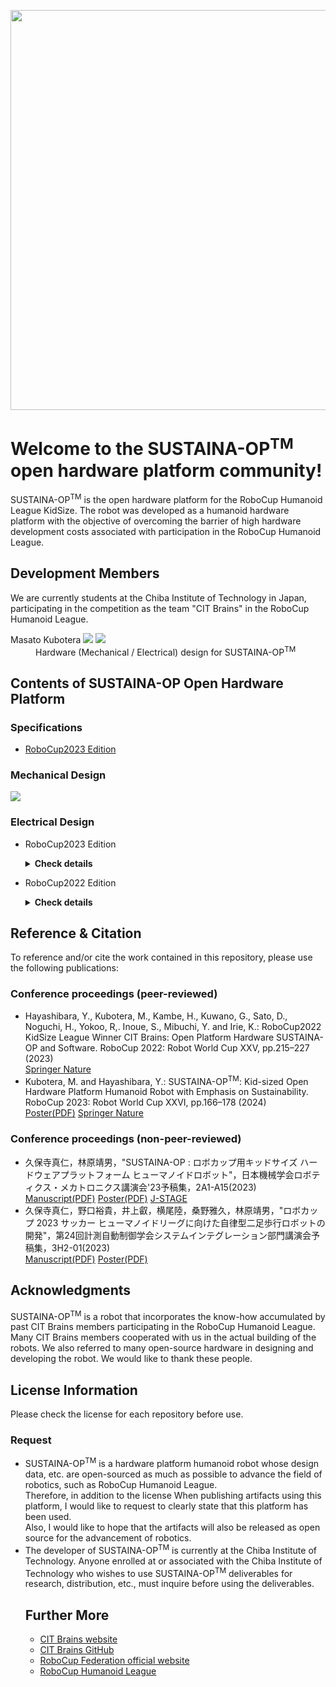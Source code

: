 <!DOCTYPE html>
<html>
<head>
  <meta charset="UTF-8">
  <meta name="author" content="Masato Kubotera">
  <meta name="description" content="">
</head>
<body>
  <p align="center">
    <image src="https://github.com/SUSTAINA-OP/.github/assets/53966390/7b5091e7-2190-424d-ae3a-13d850ef4622" width="640px" align="center">
  </P>
  <h1>
    Welcome to the SUSTAINA-OP<sup>TM</sup> open hardware platform community!
  </h1>
  <p>
    SUSTAINA-OP<sup>TM</sup> is the open hardware platform for the RoboCup Humanoid League KidSize. The robot was developed as a humanoid hardware platform with the objective of overcoming the barrier of high hardware development costs associated with participation in the RoboCup Humanoid League.
  </P>
  <h2>
    Development Members
  </h2>
  <p>
    We are currently students at the Chiba Institute of Technology in Japan, participating in the competition as the team "CIT Brains" in the RoboCup Humanoid League.
    <dl>
        <dt>
            Masato Kubotera
            <a href="https://github.com/MasatoKubotera"><img src="https://img.shields.io/github/followers/MasatoKubotera?label=&style=social"></a>
            <a href="https://twitter.com/CreateRoboCup"><img src="https://img.shields.io/twitter/follow/CreateRoboCup?label=&style=social"></a>
        </dt>
        <dd>
            Hardware (Mechanical / Electrical) design for SUSTAINA-OP<sup>TM</sup>
        </dd>
    </dl>
  </P>
  <h2>
    Contents of SUSTAINA-OP Open Hardware Platform
  </h2>
  <h3>
    Specifications
  </h3>
  <p>
    <ul>
      <li><a href="https://github.com/SUSTAINA-OP/.github/blob/main/profile/spec_robocup2023_ed.md">RoboCup2023 Edition</a></li>
    </ul>
  </p>
  <h3>
    Mechanical Design
  </h3>
  <p>
    <a href="https://github.com/SUSTAINA-OP/SUSTAINA-OP">
      <img align="center" src="https://github-readme-stats-git-masterrstaa-rickstaa.vercel.app/api/pin/?username=SUSTAINA-OP&repo=SUSTAINA-OP" />
    </a>
  </p>
  <h3>
    Electrical Design
  </h3>      
    <ul>
      <li>RoboCup2023 Edition</li>
        <p>
        <details close>      
        <summary><b>Check details</b></summary>
          <a href="https://github.com/SUSTAINA-OP/USB-to-Quad-RS-485-Conv-Module">
            <img align="center" src="https://github-readme-stats-git-masterrstaa-rickstaa.vercel.app/api/pin/?username=SUSTAINA-OP&repo=USB-to-Quad-RS-485-Conv-Module" />
          </a>  
          <a href="https://github.com/SUSTAINA-OP/Power-Monitor-Module">
            <img align="center" src="https://github-readme-stats-git-masterrstaa-rickstaa.vercel.app/api/pin/?username=SUSTAINA-OP&repo=Power-Monitor-Module" />
          </a>
          <a href="https://github.com/SUSTAINA-OP/USB-HID-Control-Switches-Module">
            <img align="center" src="https://github-readme-stats-git-masterrstaa-rickstaa.vercel.app/api/pin/?username=SUSTAINA-OP&repo=USB-HID-Control-Switches-Module" />
          </a>
          <a href="https://github.com/SUSTAINA-OP/Buck-Boost-Switch-Mode-Power-Supply-Module">
            <img align="center" src="https://github-readme-stats-git-masterrstaa-rickstaa.vercel.app/api/pin/?username=SUSTAINA-OP&repo=Buck-Boost-Switch-Mode-Power-Supply-Module" />
          </a>
          <a href="https://github.com/SUSTAINA-OP/Quad-Load-Cell-Amplifier-to-RS-485-Conv-Module">
            <img align="center" src="https://github-readme-stats-git-masterrstaa-rickstaa.vercel.app/api/pin/?username=SUSTAINA-OP&repo=Quad-Load-Cell-Amplifier-to-RS-485-Conv-Module" />
          </a>
          <a href="https://github.com/SUSTAINA-OP/ICM-42688-P-Module">
            <img align="center" src="https://github-readme-stats-git-masterrstaa-rickstaa.vercel.app/api/pin/?username=SUSTAINA-OP&repo=ICM-42688-P-Module" />
          </a>
          <a href="https://github.com/SUSTAINA-OP/SUSTAINA-Core-Board">
            <img align="center" src="https://github-readme-stats-git-masterrstaa-rickstaa.vercel.app/api/pin/?username=SUSTAINA-OP&repo=SUSTAINA-Core-Board" />
          </a>
          <a href="https://github.com/SUSTAINA-OP/A203-V2-Expansion-Board">
            <img align="center" src="https://github-readme-stats-git-masterrstaa-rickstaa.vercel.app/api/pin/?username=SUSTAINA-OP&repo=A203-V2-Expansion-Board" />
          </a>
          <a href="https://github.com/SUSTAINA-OP/IMU-Measurement-and-Transmission-Module">
            <img align="center" src="https://github-readme-stats-git-masterrstaa-rickstaa.vercel.app/api/pin/?username=SUSTAINA-OP&repo=IMU-Measurement-and-Transmission-Module" />
          </a>      
        </details>
        </p>
      <li>RoboCup2022 Edition</li>
        <p>
        <details close>
        <summary><b>Check details</b></summary>
          <a href="https://github.com/SUSTAINA-OP/MainBoard_ver2_2">
            <img align="center" src="https://github-readme-stats-git-masterrstaa-rickstaa.vercel.app/api/pin/?username=SUSTAINA-OP&repo=MainBoard_ver2_2" />
          </a>
          <a href="https://github.com/SUSTAINA-OP/EN715_ExpansionBoard_ver1_1">
            <img align="center" src="https://github-readme-stats-git-masterrstaa-rickstaa.vercel.app/api/pin/?username=SUSTAINA-OP&repo=EN715_ExpansionBoard_ver1_1" />
          </a>
          <a href="https://github.com/SUSTAINA-OP/StartStopSwitch_ver3_0">
            <img align="center" src="https://github-readme-stats-git-masterrstaa-rickstaa.vercel.app/api/pin/?username=SUSTAINA-OP&repo=StartStopSwitch_ver3_0" />
          </a>
        </details>
        </p>
    </ul>
  <h2>
    Reference & Citation
  </h2>
      To reference and/or cite the work contained in this repository, please use the following publications:
  <h3>
    Conference proceedings (peer-reviewed)
  </h3>
  <p>
    <ul>
        <li>Hayashibara, Y., Kubotera, M., Kambe, H., Kuwano, G., Sato, D., Noguchi, H., Yokoo, R,. Inoue, S., Mibuchi, Y. and Irie, K.: RoboCup2022 KidSize League Winner CIT Brains: Open Platform Hardware SUSTAINA-OP and Software. RoboCup 2022: Robot World Cup XXV, pp.215–227 (2023)</li>      
              <a href="https://link.springer.com/chapter/10.1007/978-3-031-28469-4_18">Springer Nature</a>
        <li>Kubotera, M. and Hayashibara, Y.: SUSTAINA-OP<sup>TM</sup>: Kid-sized Open Hardware Platform Humanoid Robot with Emphasis on Sustainability. RoboCup 2023: Robot World Cup XXVI, pp.166–178 (2024)</li>
              <a href="https://github.com/SUSTAINA-OP/.github/files/12087982/26th.RoboCup.International.Symposium.Poster.pdf">Poster(PDF)</a>
              <a href="https://link.springer.com/chapter/10.1007/978-3-031-55015-7_14">Springer Nature</a>
    </ul>
  </P>
  <h3>
    Conference proceedings (non-peer-reviewed)
  </h3>
  <p>
    <ul>
        <li>久保寺真仁，林原靖男，"SUSTAINA-OP : ロボカップ用キッドサイズ ハードウェアプラットフォーム ヒューマノイドロボット"，日本機械学会ロボティクス・メカトロニクス講演会'23予稿集，2A1-A15(2023)</li>
              <a href="https://github.com/SUSTAINA-OP/.github/files/12505160/robomech2023.pdf">Manuscript(PDF)</a> 
              <a href="https://github.com/SUSTAINA-OP/.github/files/12505165/robomech2023_poster.pdf">Poster(PDF)</a>
      <a href="https://doi.org/10.1299/jsmermd.2023.2A1-A15">J-STAGE</a>
        <li>久保寺真仁，野口裕貴，井上叡，横尾陸，桑野雅久，林原靖男，"ロボカップ 2023 サッカー ヒューマノイドリーグに向けた自律型二足歩行ロボットの開発"，第24回計測自動制御学会システムインテグレーション部門講演会予稿集，3H2-01(2023)</li>
              <a href="https://github.com/SUSTAINA-OP/.github/files/13710705/si2023.pdf">Manuscript(PDF)</a> 
              <a href="https://github.com/SUSTAINA-OP/.github/files/13710704/SI2023_poster.pdf">Poster(PDF)</a>
    </ul>
  </P>
  <h2>
    Acknowledgments
  </h2>
  <p>
    SUSTAINA-OP<sup>TM</sup> is a robot that incorporates the know-how accumulated by past CIT Brains members participating in the RoboCup Humanoid League. Many CIT Brains members cooperated with us in the actual building of the robots. We also referred to many open-source hardware in designing and developing the robot. We would like to thank these people.
  </P>
  <h2>
    License Information
  </h2>
  <p>
    Please check the license for each repository before use.
  </p>
  <h3>
    Request
  </h3>
  <p>
      <ul>
        <li>
          SUSTAINA-OP<sup>TM</sup> is a hardware platform humanoid robot whose design data, etc. are open-sourced as much as possible to advance the field of robotics, such as RoboCup Humanoid League.<br>
          Therefore, in addition to the license When publishing artifacts using this platform, I would like to request to clearly state that this platform has been used.<br>
          Also, I would like to hope that the artifacts will also be released as open source for the advancement of robotics.
        </li>
        <li>
          The developer of SUSTAINA-OP<sup>TM</sup> is currently at the Chiba Institute of Technology.
          Anyone enrolled at or associated with the Chiba Institute of Technology who wishes to use SUSTAINA-OP<sup>TM</sup> deliverables for research, distribution, etc., must inquire before using the deliverables.
        </li>
  </p>
  <h2>
    Further More
  </h2>
  <p>
    <ul>
      <li><a href="https://citbrains.studio.site/en">CIT Brains website</a></li>
      <li><a href="https://github.com/citbrains">CIT Brains GitHub</a></li>
      <li><a href="https://www.robocup.org/">RoboCup Federation official website</a></li>
      <li><a href="https://humanoid.robocup.org/">RoboCup Humanoid League</a></li>
    </ul>
  </P>
</body>
</html>
